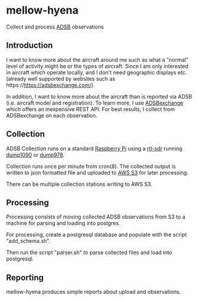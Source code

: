 mellow-hyena
=============

Collect and process [ADSB](https://en.wikipedia.org/wiki/Automatic_Dependent_Surveillance%E2%80%93Broadcast) observations

## Introduction
I want to know more about the aircraft around me such as what a "normal" level of activity might be or the types of aircraft.  Since I am only interested in aircraft which operate locally, and I don't need geographic displays etc. (already well supported by websites such as https://https://adsbexchange.com/).

In addition, I want to know more about the aircraft than is reported via ADSB (i.e. aircraft model and registration).  To learn more, I use [ADSBexchange](https://rapidapi.com/adsbx/api/adsbexchange-com1) which offers an inexpensive REST API.  For best results, I collect from ADSBexchange on each observation.

## Collection
ADSB Collection runs on a standard [Raspberry Pi](https://www.raspberrypi.org/) using a [rtl-sdr](https://osmocom.org/projects/rtl-sdr/wiki/rtl-sdr) running [dump1090](https://github.com/antirez/dump1090) or [dump978](https://github.com/mutability/dump978).

Collection runs once per minute from cron(8).  The collected output is written to json formatted file and uploaded to [AWS S3](https://aws.amazon.com/pm/serv-s3) for later processing.

There can be multiple collection stations writing to AWS S3.

## Processing

Processing consists of moving collected ADSB observations from S3 to a machine for parsing and loading into postgres.  

For processing, create a postgresql database and populate with the script "add_schema.sh".

Then run the script "parser.sh" to parse collected files and load into postgresql.

## Reporting

mellow-hyena produces simple reports about upload and observations.  
